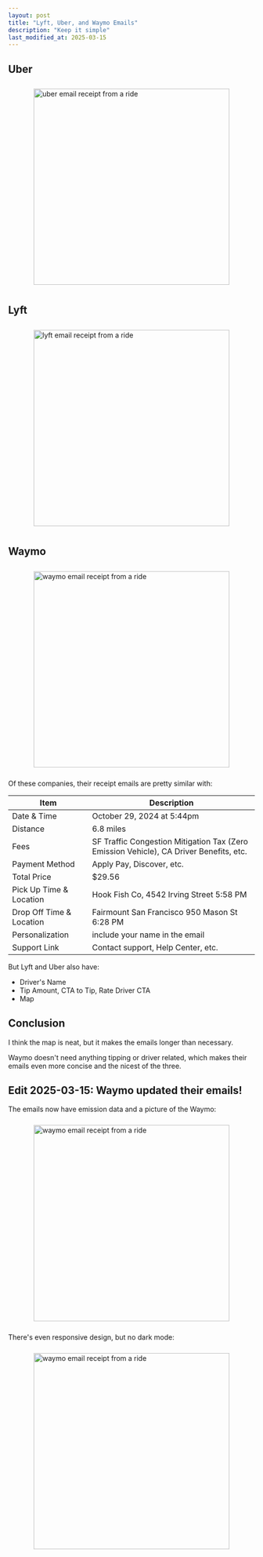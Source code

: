 ```yaml
---
layout: post
title: "Lyft, Uber, and Waymo Emails"
description: "Keep it simple"
last_modified_at: 2025-03-15
---
```


## Uber

<div style="display:flex;justify-content:center;padding: 10px 0px;">
<img src="/assets/uber-email.png" width="400" alt="uber email receipt from a ride">
</div>

## Lyft

<div style="display:flex;justify-content:center;padding: 10px 0px;">
<img src="/assets/lyft-email.png" width="400" alt="lyft email receipt from a ride">
</div>

## Waymo

<div style="display:flex;justify-content:center;padding: 10px 0px;">
<img src="/assets/waymo-email.png" width="400" alt="waymo email receipt from a ride">
</div>

Of these companies, their receipt emails are pretty similar with:

| Item                     | Description                                                                            |
| ------------------------ | -------------------------------------------------------------------------------------- |
| Date & Time              | October 29, 2024 at 5:44pm                                                             |
| Distance                 | 6.8 miles                                                                              |
| Fees                     | SF Traffic Congestion Mitigation Tax (Zero Emission Vehicle), CA Driver Benefits, etc. |
| Payment Method           | Apply Pay, Discover, etc.                                                              |
| Total Price              | \$29.56                                                                                |
| Pick Up Time & Location  | Hook Fish Co, 4542 Irving Street 5:58 PM                                               |
| Drop Off Time & Location | Fairmount San Francisco 950 Mason St 6:28 PM                                           |
| Personalization          | include your name in the email                                                         |
| Support Link             | Contact support, Help Center, etc.                                                     |

But Lyft and Uber also have:

- Driver's Name
- Tip Amount, CTA to Tip, Rate Driver CTA
- Map

## Conclusion

I think the map is neat, but it makes the emails longer than necessary.

Waymo doesn't need anything tipping or driver related, which makes their emails even more concise and the nicest of the three.

## Edit 2025-03-15: Waymo updated their emails!

The emails now have emission data and a picture of the Waymo:

<div style="display:flex;justify-content:center;padding: 10px 0px;">
<img src="/assets/waymo-email-v2-normal.png" width="400" alt="waymo email receipt from a ride">
</div>

There's even responsive design, but no dark mode:

<div style="display:flex;justify-content:center;padding: 10px 0px;">
<img src="/assets/waymo-email-v2-mobile.png" width="400" alt="waymo email receipt from a ride">
</div>
